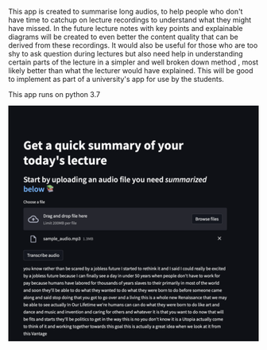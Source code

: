 This app is created to summarise long audios, to help people who don't have time to catchup on lecture recordings to understand what they might have missed. 
In the future lecture notes with key points and explainable diagrams will be created to even better the content quality that can be derived from these recordings. 
It would also be useful for those who are too shy to ask question during lectures but also need help in understanding certain parts of the lecture in a simpler and well broken down method , 
most likely better than what the lecturer would have explained. This will be good to implement as part of a university's app for use by the students.

This app runs on python 3.7

<img alt="img.png" src="img.png"/>
